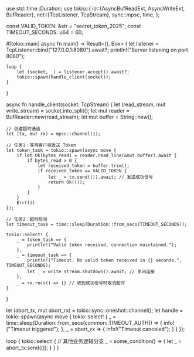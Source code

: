 use std::time::Duration;
use tokio::{
    io::{AsyncBufReadExt, AsyncWriteExt, BufReader},
    net::{TcpListener, TcpStream},
    sync::mpsc,
    time,
};

const VALID_TOKEN: &str = "secret_token_2025";
const TIMEOUT_SECONDS: u64 = 60;

#[tokio::main]
async fn main() -> Result<(), Box<dyn std::error::Error>> {
    let listener = TcpListener::bind("127.0.0.1:8080").await?;
    println!("Server listening on port 8080");

    loop {
        let (socket, _) = listener.accept().await?;
        tokio::spawn(handle_client(socket));
    }
}

async fn handle_client(socket: TcpStream) {
    let (read_stream, mut write_stream) = socket.into_split();
    let mut reader = BufReader::new(read_stream);
    let mut buffer = String::new();

    // 创建超时通道
    let (tx, mut rx) = mpsc::channel(1);

    // 任务1：等待客户端发送 Token
    let token_task = tokio::spawn(async move {
        if let Ok(bytes_read) = reader.read_line(&mut buffer).await {
            if bytes_read > 0 {
                let received_token = buffer.trim();
                if received_token == VALID_TOKEN {
                    let _ = tx.send(()).await; // 发送成功信号
                    return Ok(());
                }
            }
        }
        Err(())
    });

    // 任务2：超时检测
    let timeout_task = time::sleep(Duration::from_secs(TIMEOUT_SECONDS));

    tokio::select! {
        _ = token_task => {
            println!("Valid token received, connection maintained.");
        },
        _ = timeout_task => {
            println!("Timeout: No valid token received in {} seconds.", TIMEOUT_SECONDS);
            let _ = write_stream.shutdown().await; // 关闭连接
        },
        _ = rx.recv() => {} // 收到成功信号时取消超时
    }
}


let (abort_tx, mut abort_rx) = tokio::sync::oneshot::channel();
let handle = tokio::spawn(async move {
    tokio::select! {
        _ = time::sleep(Duration::from_secs(common::TIMEOUT_AUTH)) => {
            info!("Timeout triggered");
        },
        _ = abort_rx => {
            info!("Timeout canceled");
        }
    }
});

loop {
    tokio::select! {
        // 其他业务逻辑分支
        _ = some_condition() => {
            let _ = abort_tx.send(());
        }
    }
}
